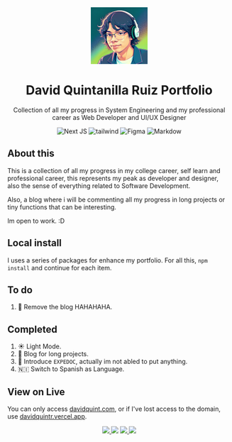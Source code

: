<div align="center">
    <img src="./public/davidquint-photo.png"  width="128px"></img>
    <h1>David Quintanilla Ruiz Portfolio</h1>
    <p>Collection of all my progress in System Engineering and my professional career as Web Developer and UI/UX Designer</p>
</div>


<div align="center">
    <img src="https://img.shields.io/badge/Next-black?style=for-the-badge&logo=next.js&logoColor=white" alt="Next JS">
    <img src="https://img.shields.io/badge/tailwindcss-%2338B2AC.svg?style=for-the-badge&logo=tailwind-css&color=black" alt="tailwind">
    <img src="https://img.shields.io/badge/figma-%23F24E1E.svg?style=for-the-badge&logo=figma&color=black" alt="Figma">
    <img src="https://img.shields.io/badge/markdown-%23000000.svg?style=for-the-badge&logo=markdown&logoColor=white" alt="Markdow">

</div>

## About this

This is a collection of all my progress in my college career, self learn and professional career, this represents my peak as developer and designer, also the sense of everything related to Software Development.

Also, a blog where i will be commenting all my progress in long projects or tiny functions that can be interesting.

Im open to work. :D

## Local install

I uses a series of packages for enhance my portfolio.
For all this, `npm install` and continue for each item.

## To do
1. 📕 Remove the blog HAHAHAHA.


## Completed
1. ☀️ Light Mode.
2. 📕 Blog for long projects.
3. 📘 Introduce `EXPEDOC`, actually im not abled to put anything.
5. 🇳🇮 Switch to Spanish as Language.

## View on Live

You can only access [davidquint.com](http://davidquintr.com/), or if I've lost access to the domain, use [davidquintr.vercel.app](https://davidquintr.vercel.app/).


<div align="center">
    <a href="https://github.com/davidquintr/portfolio/blob/main/LICENSE">
        <img src="https://img.shields.io/badge/License-MIT-orange.svg">
    </a>
    <img src="https://img.shields.io/badge/Open%20to%20Work-IDK-orange">  
    <a href="https://davidquintr.github.io/portfolio/">
        <img src="https://img.shields.io/badge/Portfolio-Visit-0067c7">
    </a>
    <a href="https://www.wikiwand.com/es/Universidad_Centroamericana">
        <img src="https://img.shields.io/badge/🇳🇮%20SOMOS%20UCA-002044">
    </a>
</div>

